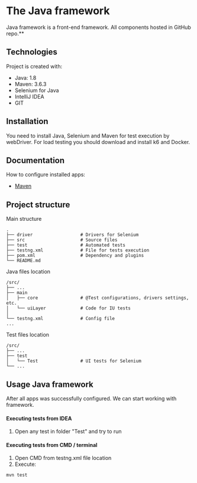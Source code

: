 # The Java framework

Java framework is a front-end framework. All components hosted in GitHub repo.**

## Technologies
Project is created with:
* Java: 1.8
* Maven: 3.6.3
* Selenium for Java
* IntelliJ IDEA 
* GIT

## Installation

You need to install Java, Selenium and Maven for test execution by webDriver.
For load testing you should download and install k6 and Docker.

## Documentation
How to configure installed apps:
- [Maven](https://maven.apache.org/) 

## Project structure

Main structure

```
.
├── driver                  # Drivers for Selenium
├── src                     # Source files
├── test                    # Automated tests
├── testng.xml              # File for tests execution
├── pom.xml					# Dependency and plugins
└── README.md

```

Java files location

```
/src/
├── ...
├── main                    
│   ├── core          	    # @Test configurations, drivers settings, etc.
│   └── uiLayer             # Code for IU tests
│                   
└── testng.xml              # Сonfig file
...
```

Test files location

```
/src/
├── ...
├── test                    
│   └── Test                # UI tests for Selenium
└── ...
```

## Usage Java framework
After all apps was successfully configured. We can start working with framework.
#### Executing tests from IDEA 
   1. Open any test in folder "Test" and try to run
#### Executing tests from CMD / terminal
   1. Open CMD from testng.xml file location
   2. Execute:
   ```
   mvn test
   ```